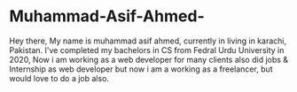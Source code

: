 # Muhammad-Asif-Ahmed-
Hey there, My name is muhammad asif ahmed, currently in living in karachi, Pakistan. I've completed my bachelors in CS from Fedral Urdu University in 2020, Now i am working as a web developer for many clients also did jobs &amp; Internship as web developer but now i am a working as a freelancer, but would love to do a job also. 
